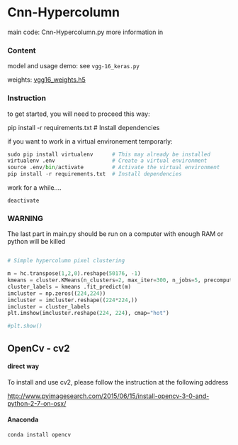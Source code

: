 # Cnn-Hypercolumn


main code: Cnn-Hypercolumn.py
more information in 
### Content

model and usage demo: see `vgg-16_keras.py`

weights: [vgg16_weights.h5](https://drive.google.com/file/d/0Bz7KyqmuGsilT0J5dmRCM0ROVHc/view?usp=sharing)

### Instruction

to get started, you will need to proceed this way:

pip install -r requirements.txt  # Install dependencies



if you want to work in a virtual environement temporarly:

```python
sudo pip install virtualenv      # This may already be installed
virtualenv .env                  # Create a virtual environment
source .env/bin/activate         # Activate the virtual environment
pip install -r requirements.txt  # Install dependencies
```

work for a while....

```unix
deactivate
```

### WARNING

The last part in main.py should be run on a computer with enough RAM or python will be killed

```python

# Simple hypercolumn pixel clustering

m = hc.transpose(1,2,0).reshape(50176, -1)
kmeans = cluster.KMeans(n_clusters=2, max_iter=300, n_jobs=5, precompute_distances=True)
cluster_labels = kmeans .fit_predict(m)
imcluster = np.zeros((224,224))
imcluster = imcluster.reshape((224*224,))
imcluster = cluster_labels
plt.imshow(imcluster.reshape(224, 224), cmap="hot")

#plt.show()

```


## OpenCv - cv2
#### direct way
To install and use cv2, please follow the instruction at the following address

http://www.pyimagesearch.com/2015/06/15/install-opencv-3-0-and-python-2-7-on-osx/

#### Anaconda

```python
conda install opencv
```


